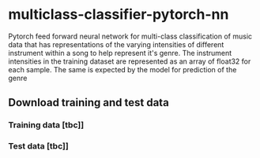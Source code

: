 # multiclass-classifier-pytorch-nn
Pytorch feed forward neural network for multi-class classification of music data that has representations of the varying intensities of different instrument within a song to help represent it's genre. The instrument intensities in the training dataset are represented as an array of float32 for each sample. The same is expected by the model for prediction of the genre

## Download training and test data
### Training data [tbc]]
### Test data [tbc]]
